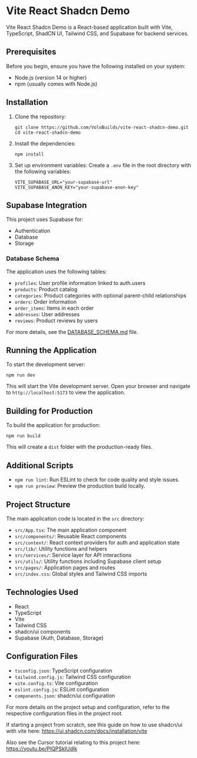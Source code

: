 # Vite React Shadcn Demo

Vite React Shadcn Demo is a React-based application built with Vite, TypeScript, ShadCN UI, Tailwind CSS, and Supabase for backend services.

## Prerequisites

Before you begin, ensure you have the following installed on your system:

- Node.js (version 14 or higher)
- npm (usually comes with Node.js)

## Installation

1. Clone the repository:
   ```
   git clone https://github.com/VoloBuilds/vite-react-shadcn-demo.git
   cd vite-react-shadcn-demo
   ```

2. Install the dependencies:
   ```
   npm install
   ```

3. Set up environment variables:
   Create a `.env` file in the root directory with the following variables:
   ```
   VITE_SUPABASE_URL="your-supabase-url"
   VITE_SUPABASE_ANON_KEY="your-supabase-anon-key"
   ```

## Supabase Integration

This project uses Supabase for:
- Authentication
- Database
- Storage

### Database Schema

The application uses the following tables:
- `profiles`: User profile information linked to auth.users
- `products`: Product catalog
- `categories`: Product categories with optional parent-child relationships
- `orders`: Order information
- `order_items`: Items in each order
- `addresses`: User addresses
- `reviews`: Product reviews by users

For more details, see the [DATABASE_SCHEMA.md](./DATABASE_SCHEMA.md) file.

## Running the Application

To start the development server:

```
npm run dev
```

This will start the Vite development server. Open your browser and navigate to `http://localhost:5173` to view the application.

## Building for Production

To build the application for production:

```
npm run build
```

This will create a `dist` folder with the production-ready files.

## Additional Scripts

- `npm run lint`: Run ESLint to check for code quality and style issues.
- `npm run preview`: Preview the production build locally.

## Project Structure

The main application code is located in the `src` directory:

- `src/App.tsx`: The main application component
- `src/components/`: Reusable React components
- `src/context/`: React context providers for auth and application state
- `src/lib/`: Utility functions and helpers
- `src/services/`: Service layer for API interactions
- `src/utils/`: Utility functions including Supabase client setup
- `src/pages/`: Application pages and routes
- `src/index.css`: Global styles and Tailwind CSS imports

## Technologies Used

- React
- TypeScript
- Vite
- Tailwind CSS
- shadcn/ui components
- Supabase (Auth, Database, Storage)

## Configuration Files

- `tsconfig.json`: TypeScript configuration
- `tailwind.config.js`: Tailwind CSS configuration
- `vite.config.ts`: Vite configuration
- `eslint.config.js`: ESLint configuration
- `components.json`: shadcn/ui configuration

For more details on the project setup and configuration, refer to the respective configuration files in the project root.

If starting a project from scratch, see this guide on how to use shadcn/ui with vite here: https://ui.shadcn.com/docs/installation/vite

Also see the Cursor tutorial relating to this project here:
https://youtu.be/PlQPSkIUdIk